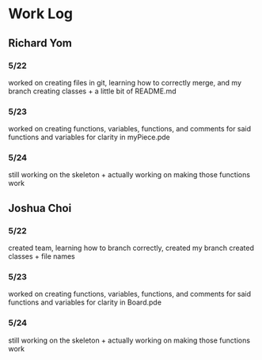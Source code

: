 # Work Log

## Richard Yom

### 5/22

worked on creating files in git, learning how to correctly merge, and my branch
creating classes + a little bit of README.md

### 5/23

worked on creating functions, variables, functions, and comments for said functions and variables for clarity
in myPiece.pde

### 5/24

still working on the skeleton + actually
working on making those functions work  

## Joshua Choi

### 5/22

created team, learning how to branch correctly, created my branch
created classes + file names

### 5/23

worked on creating functions, variables, functions, and comments for said functions and variables for clarity
in Board.pde

### 5/24

still working on the skeleton + actually
working on making those functions work  

